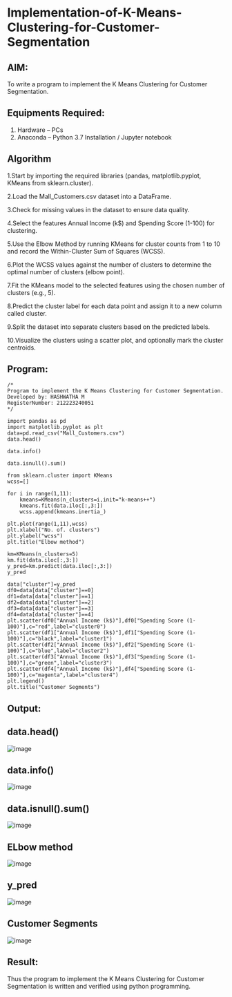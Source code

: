 # Implementation-of-K-Means-Clustering-for-Customer-Segmentation
## AIM:

To write a program to implement the K Means Clustering for Customer Segmentation.

## Equipments Required:
1. Hardware – PCs
2. Anaconda – Python 3.7 Installation / Jupyter notebook

## Algorithm

1.Start by importing the required libraries (pandas, matplotlib.pyplot, KMeans from sklearn.cluster).

2.Load the Mall_Customers.csv dataset into a DataFrame.

3.Check for missing values in the dataset to ensure data quality.

4.Select the features Annual Income (k$) and Spending Score (1-100) for clustering.

5.Use the Elbow Method by running KMeans for cluster counts from 1 to 10 and record the Within-Cluster Sum of Squares (WCSS).

6.Plot the WCSS values against the number of clusters to determine the optimal number of clusters (elbow point).

7.Fit the KMeans model to the selected features using the chosen number of clusters (e.g., 5).

8.Predict the cluster label for each data point and assign it to a new column called cluster.

9.Split the dataset into separate clusters based on the predicted labels.

10.Visualize the clusters using a scatter plot, and optionally mark the cluster centroids.

## Program:
```
/*
Program to implement the K Means Clustering for Customer Segmentation.
Developed by: HASHWATHA M
RegisterNumber: 212223240051
*/

import pandas as pd
import matplotlib.pyplot as plt
data=pd.read_csv("Mall_Customers.csv")
data.head()

data.info()

data.isnull().sum()

from sklearn.cluster import KMeans
wcss=[]

for i in range(1,11):
    kmeans=KMeans(n_clusters=i,init="k-means++")
    kmeans.fit(data.iloc[:,3:])
    wcss.append(kmeans.inertia_)

plt.plot(range(1,11),wcss)
plt.xlabel("No. of. clusters")
plt.ylabel("wcss")
plt.title("Elbow method")

km=KMeans(n_clusters=5)
km.fit(data.iloc[:,3:])
y_pred=km.predict(data.iloc[:,3:])
y_pred

data["cluster"]=y_pred
df0=data[data["cluster"]==0]
df1=data[data["cluster"]==1]
df2=data[data["cluster"]==2]
df3=data[data["cluster"]==3]
df4=data[data["cluster"]==4]
plt.scatter(df0["Annual Income (k$)"],df0["Spending Score (1-100)"],c="red",label="cluster0")
plt.scatter(df1["Annual Income (k$)"],df1["Spending Score (1-100)"],c="black",label="cluster1")
plt.scatter(df2["Annual Income (k$)"],df2["Spending Score (1-100)"],c="blue",label="cluster2")
plt.scatter(df3["Annual Income (k$)"],df3["Spending Score (1-100)"],c="green",label="cluster3")
plt.scatter(df4["Annual Income (k$)"],df4["Spending Score (1-100)"],c="magenta",label="cluster4")
plt.legend()
plt.title("Customer Segments")

```

## Output:

## data.head()

![image](https://github.com/user-attachments/assets/5e20f92b-7c17-43a2-8bbf-ead006397fa9)

## data.info()

![image](https://github.com/user-attachments/assets/89ea72a7-91e4-41aa-a71a-2bfd22da067a)

## data.isnull().sum()

![image](https://github.com/user-attachments/assets/cc0c19d9-a53d-4aef-96bc-10d2492124e0)

## ELbow method

![image](https://github.com/user-attachments/assets/2478f578-2db6-4e50-b8c4-960dc94e1f7d)

## y_pred

![image](https://github.com/user-attachments/assets/207c081d-5d5e-4eec-8022-49c453280fa4)

## Customer Segments

![image](https://github.com/user-attachments/assets/7adb7252-5e81-4c3b-b293-998b533be05c)

## Result:
Thus the program to implement the K Means Clustering for Customer Segmentation is written and verified using python programming.
